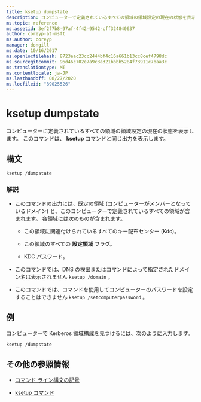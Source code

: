 ```yaml
---
title: ksetup dumpstate
description: コンピューターで定義されているすべての領域の領域設定の現在の状態を表示する、ksetup dumpstate commnand の参照記事。
ms.topic: reference
ms.assetid: 3ef2f7b8-97af-4f42-9542-cff324840637
author: coreyp-at-msft
ms.author: coreyp
manager: dongill
ms.date: 10/16/2017
ms.openlocfilehash: 8723eac23cc2444bf4c16a661b13cc8cef4798dc
ms.sourcegitcommit: 96d46c702e7a9c3a321bbbb5284f73911c7baa3c
ms.translationtype: MT
ms.contentlocale: ja-JP
ms.lasthandoff: 08/27/2020
ms.locfileid: "89025526"
---
```

# <a name="ksetup-dumpstate"></a>ksetup dumpstate

コンピューターに定義されているすべての領域の領域設定の現在の状態を表示します。 このコマンドは、 **ksetup** コマンドと同じ出力を表示します。

## <a name="syntax"></a>構文

```
ksetup /dumpstate
```

### <a name="remarks"></a>解説

- このコマンドの出力には、既定の領域 (コンピューターがメンバーとなっているドメイン) と、このコンピューターで定義されているすべての領域が含まれます。 各領域には次のものが含まれます。

  - この領域に関連付けられているすべてのキー配布センター (Kdc)。

  - この領域のすべての **設定領域** フラグ。

  - KDC パスワード。

- このコマンドでは、DNS の検出またはコマンドによって指定されたドメイン名は表示されません `ksetup /domain` 。

- このコマンドでは、コマンドを使用してコンピューターのパスワードを設定することはできません `ksetup /setcomputerpassword` 。

## <a name="examples"></a>例

コンピューターで Kerberos 領域構成を見つけるには、次のように入力します。

```
ksetup /dumpstate
```

## <a name="additional-references"></a>その他の参照情報

- [コマンド ライン構文の記号](command-line-syntax-key.md)

- [ksetup コマンド](ksetup.md)